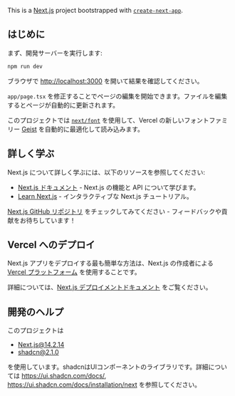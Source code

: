 This is a [Next.js](https://nextjs.org) project bootstrapped with [`create-next-app`](https://nextjs.org/docs/app/api-reference/cli/create-next-app).

## はじめに

まず、開発サーバーを実行します:

```bash
npm run dev
```

ブラウザで [http://localhost:3000](http://localhost:3000) を開いて結果を確認してください。

`app/page.tsx` を修正することでページの編集を開始できます。ファイルを編集するとページが自動的に更新されます。

このプロジェクトでは [`next/font`](https://nextjs.org/docs/app/building-your-application/optimizing/fonts) を使用して、Vercel の新しいフォントファミリー [Geist](https://vercel.com/font) を自動的に最適化して読み込みます。

## 詳しく学ぶ

Next.js について詳しく学ぶには、以下のリソースを参照してください:

- [Next.js ドキュメント](https://nextjs.org/docs) - Next.js の機能と API について学びます。
- [Learn Next.js](https://nextjs.org/learn) - インタラクティブな Next.js チュートリアル。

[Next.js GitHub リポジトリ](https://github.com/vercel/next.js) をチェックしてみてください - フィードバックや貢献をお待ちしています！

## Vercel へのデプロイ

Next.js アプリをデプロイする最も簡単な方法は、Next.js の作成者による [Vercel プラットフォーム](https://vercel.com/new?utm_medium=default-template&filter=next.js&utm_source=create-next-app&utm_campaign=create-next-app-readme) を使用することです。

詳細については、[Next.js デプロイメントドキュメント](https://nextjs.org/docs/app/building-your-application/deploying) をご覧ください。

## 開発のヘルプ

このプロジェクトは

- Next.js@14.2.14
- shadcn@2.1.0

を使用しています。shadcnはUIコンポーネントのライブラリです。詳細については <https://ui.shadcn.com/docs/>, <https://ui.shadcn.com/docs/installation/next> を参照してください。
